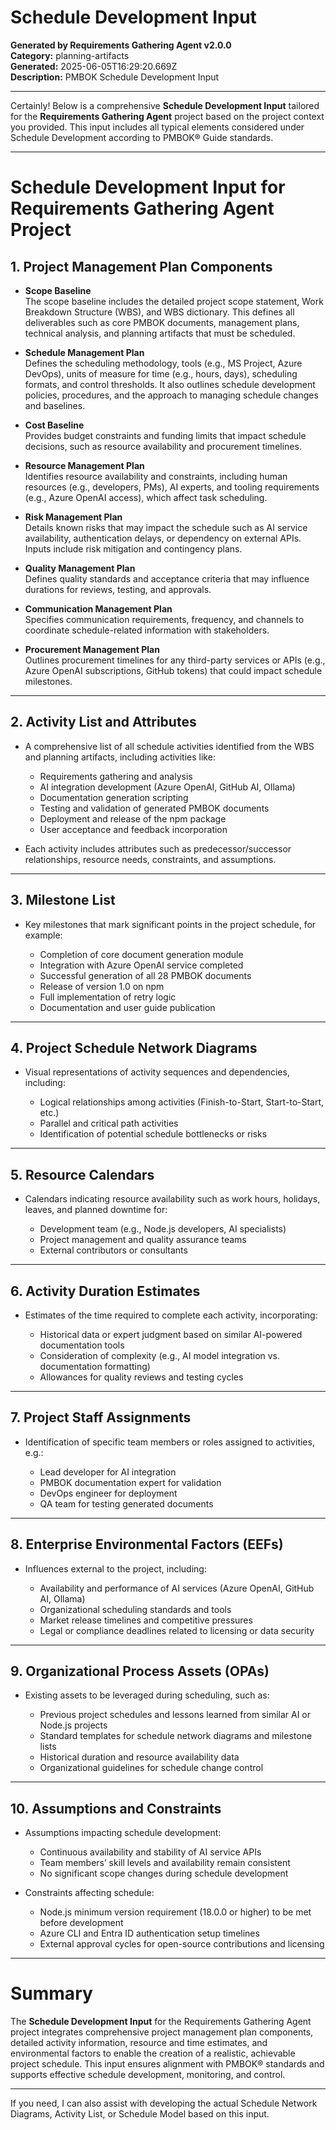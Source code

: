 # Schedule Development Input

**Generated by Requirements Gathering Agent v2.0.0**  
**Category:** planning-artifacts  
**Generated:** 2025-06-05T16:29:20.669Z  
**Description:** PMBOK Schedule Development Input

---

Certainly! Below is a comprehensive **Schedule Development Input** tailored for the **Requirements Gathering Agent** project based on the project context you provided. This input includes all typical elements considered under Schedule Development according to PMBOK® Guide standards.

---

# Schedule Development Input for Requirements Gathering Agent Project

## 1. Project Management Plan Components

- **Scope Baseline**  
  The scope baseline includes the detailed project scope statement, Work Breakdown Structure (WBS), and WBS dictionary. This defines all deliverables such as core PMBOK documents, management plans, technical analysis, and planning artifacts that must be scheduled.

- **Schedule Management Plan**  
  Defines the scheduling methodology, tools (e.g., MS Project, Azure DevOps), units of measure for time (e.g., hours, days), scheduling formats, and control thresholds. It also outlines schedule development policies, procedures, and the approach to managing schedule changes and baselines.

- **Cost Baseline**  
  Provides budget constraints and funding limits that impact schedule decisions, such as resource availability and procurement timelines.

- **Resource Management Plan**  
  Identifies resource availability and constraints, including human resources (e.g., developers, PMs), AI experts, and tooling requirements (e.g., Azure OpenAI access), which affect task scheduling.

- **Risk Management Plan**  
  Details known risks that may impact the schedule such as AI service availability, authentication delays, or dependency on external APIs. Inputs include risk mitigation and contingency plans.

- **Quality Management Plan**  
  Defines quality standards and acceptance criteria that may influence durations for reviews, testing, and approvals.

- **Communication Management Plan**  
  Specifies communication requirements, frequency, and channels to coordinate schedule-related information with stakeholders.

- **Procurement Management Plan**  
  Outlines procurement timelines for any third-party services or APIs (e.g., Azure OpenAI subscriptions, GitHub tokens) that could impact schedule milestones.

---

## 2. Activity List and Attributes

- A comprehensive list of all schedule activities identified from the WBS and planning artifacts, including activities like:

  - Requirements gathering and analysis  
  - AI integration development (Azure OpenAI, GitHub AI, Ollama)  
  - Documentation generation scripting  
  - Testing and validation of generated PMBOK documents  
  - Deployment and release of the npm package  
  - User acceptance and feedback incorporation  

- Each activity includes attributes such as predecessor/successor relationships, resource needs, constraints, and assumptions.

---

## 3. Milestone List

- Key milestones that mark significant points in the project schedule, for example:

  - Completion of core document generation module  
  - Integration with Azure OpenAI service completed  
  - Successful generation of all 28 PMBOK documents  
  - Release of version 1.0 on npm  
  - Full implementation of retry logic  
  - Documentation and user guide publication  

---

## 4. Project Schedule Network Diagrams

- Visual representations of activity sequences and dependencies, including:

  - Logical relationships among activities (Finish-to-Start, Start-to-Start, etc.)  
  - Parallel and critical path activities  
  - Identification of potential schedule bottlenecks or risks  

---

## 5. Resource Calendars

- Calendars indicating resource availability such as work hours, holidays, leaves, and planned downtime for:

  - Development team (e.g., Node.js developers, AI specialists)  
  - Project management and quality assurance teams  
  - External contributors or consultants  

---

## 6. Activity Duration Estimates

- Estimates of the time required to complete each activity, incorporating:

  - Historical data or expert judgment based on similar AI-powered documentation tools  
  - Consideration of complexity (e.g., AI model integration vs. documentation formatting)  
  - Allowances for quality reviews and testing cycles  

---

## 7. Project Staff Assignments

- Identification of specific team members or roles assigned to activities, e.g.:

  - Lead developer for AI integration  
  - PMBOK documentation expert for validation  
  - DevOps engineer for deployment  
  - QA team for testing generated documents  

---

## 8. Enterprise Environmental Factors (EEFs)

- Influences external to the project, including:

  - Availability and performance of AI services (Azure OpenAI, GitHub AI, Ollama)  
  - Organizational scheduling standards and tools  
  - Market release timelines and competitive pressures  
  - Legal or compliance deadlines related to licensing or data security  

---

## 9. Organizational Process Assets (OPAs)

- Existing assets to be leveraged during scheduling, such as:

  - Previous project schedules and lessons learned from similar AI or Node.js projects  
  - Standard templates for schedule network diagrams and milestone lists  
  - Historical duration and resource availability data  
  - Organizational guidelines for schedule change control  

---

## 10. Assumptions and Constraints

- Assumptions impacting schedule development:

  - Continuous availability and stability of AI service APIs  
  - Team members’ skill levels and availability remain consistent  
  - No significant scope changes during schedule development  

- Constraints affecting schedule:

  - Node.js minimum version requirement (18.0.0 or higher) to be met before development  
  - Azure CLI and Entra ID authentication setup timelines  
  - External approval cycles for open-source contributions and licensing  

---

# Summary

The **Schedule Development Input** for the Requirements Gathering Agent project integrates comprehensive project management plan components, detailed activity information, resource and time estimates, and environmental factors to enable the creation of a realistic, achievable project schedule. This input ensures alignment with PMBOK® standards and supports effective schedule development, monitoring, and control.

---

If you need, I can also assist with developing the actual Schedule Network Diagrams, Activity List, or Schedule Model based on this input.